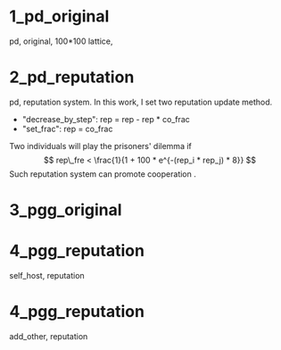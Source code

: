 # 1_pd_original
pd, original, 100*100 lattice, 

# 2_pd_reputation
pd, reputation system.
In this work, I set two reputation update method.

+ "decrease_by_step": rep = rep - rep * co_frac
+ "set_frac": rep = co_frac

Two individuals will play the prisoners' dilemma if 
$$
rep\_fre < \frac{1}{1 + 100 * e^{-(rep_i * rep_j) * 8}}
$$
Such reputation system can promote cooperation .

# 3_pgg_original

# 4_pgg_reputation

self_host, reputation

# 4_pgg_reputation

add_other, reputation